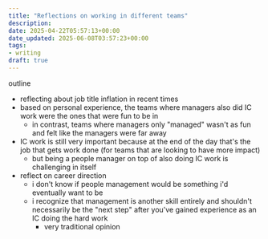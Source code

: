 ```yaml
---
title: "Reflections on working in different teams"
description: 
date: 2025-04-22T05:57:13+00:00
date_updated: 2025-06-08T03:57:23+00:00
tags: 
- writing
draft: true
---
```


outline
- reflecting about job title inflation in recent times
- based on personal experience, the teams where managers also did IC work were the ones that were fun to be in
	- in contrast, teams where managers only "managed" wasn't as fun and felt like the managers were far away
- IC work is still very important because at the end of the day that's the job that gets work done (for teams that are looking to have more impact)
	- but being a people manager on top of also doing IC work is challenging in itself
- reflect on career direction
	- i don't know if people management would be something i'd eventually want to be
	- i recognize that management is another skill entirely and shouldn't necessarily be the "next step" after you've gained experience as an IC doing the hard work
		- very traditional opinion